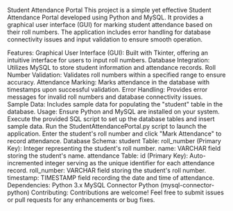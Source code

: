 Student Attendance Portal
This project is a simple yet effective Student Attendance Portal developed using Python and MySQL. It provides a graphical user interface (GUI) for marking student attendance based on their roll numbers. The application includes error handling for database connectivity issues and input validation to ensure smooth operation.

Features:
Graphical User Interface (GUI): Built with Tkinter, offering an intuitive interface for users to input roll numbers.
Database Integration: Utilizes MySQL to store student information and attendance records.
Roll Number Validation: Validates roll numbers within a specified range to ensure accuracy.
Attendance Marking: Marks attendance in the database with timestamps upon successful validation.
Error Handling: Provides error messages for invalid roll numbers and database connectivity issues.
Sample Data: Includes sample data for populating the "student" table in the database.
Usage:
Ensure Python and MySQL are installed on your system.
Execute the provided SQL script to set up the database tables and insert sample data.
Run the StudentAttendancePortal.py script to launch the application.
Enter the student's roll number and click "Mark Attendance" to record attendance.
Database Schema:
student Table:
roll_number (Primary Key): Integer representing the student's roll number.
name: VARCHAR field storing the student's name.
attendance Table:
id (Primary Key): Auto-incremented integer serving as the unique identifier for each attendance record.
roll_number: VARCHAR field storing the student's roll number.
timestamp: TIMESTAMP field recording the date and time of attendance.
Dependencies:
Python 3.x
MySQL Connector Python (mysql-connector-python)
Contributing:
Contributions are welcome! Feel free to submit issues or pull requests for any enhancements or bug fixes.
